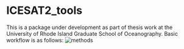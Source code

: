 # ICESAT2_tools

This is a package under development as part of thesis work at the University of Rhode Island Graduate School of Oceanography. Basic workflow is as follows: ![methods](/data/looselab/mollie/git_repos/ICESAT2_tools/plotting/methodflow.png)